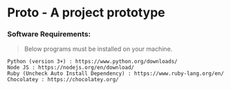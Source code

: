 # Proto - A project prototype

### Software Requirements:
> Below programs must be installed on your machine.

	Python (version 3+) : https://www.python.org/downloads/
	Node JS : https://nodejs.org/en/download/
	Ruby (Uncheck Auto Install Dependency) : https://www.ruby-lang.org/en/
	Chocolatey : https://chocolatey.org/


